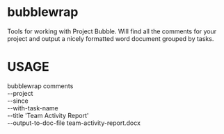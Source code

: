 # bubblewrap

Tools for working with Project Bubble.  Will find all the comments for your project and output a nicely formatted word document grouped by tasks.

# USAGE

bubblewrap comments \
    --project <project-name> \
    --since <date-from-to-consider> \
    --with-task-name \
    --title 'Team Activity Report' \
    --output-to-doc-file team-activity-report.docx

